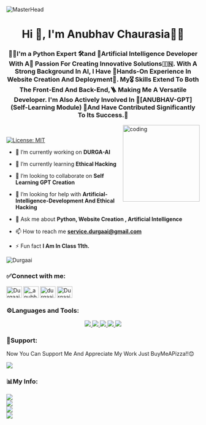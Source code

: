 ![MasterHead](https://repository-images.githubusercontent.com/588181932/e36ec678-7984-4cdd-8e4c-a3932772ff8e)
<h1 align="center">Hi 👋, I'm Anubhav Chaurasia🧑‍💻</h1>
<h3 align="center">🧑‍💻I'm a Python Expert 🛠️and 🔏Artificial Intelligence Developer With A🌈 Passion For Creating Innovative Solutions🇮🇳. With A Strong Background In AI, I Have 💬Hands-On Experience In Website Creation And Deployment👷. My🎖️ Skills Extend To Both The Front-End And Back-End,🪜 Making Me A Versatile Developer. I'm Also Actively Involved In 💚[ANUBHAV-GPT](Self-Learning Module) 📌And Have Contributed Significantly To Its Success.📑</h3>
<img align="right" alt="coding" length="200" width="200" src="https://cdn.dribbble.com/users/1162077/screenshots/3848914/programmer.gif"><br>

[![License: MIT](https://img.shields.io/badge/License-MIT-green.svg)](https://opensource.org/licenses/MIT)

- 🔭 I’m currently working on **DURGA-AI**

- 🌱 I’m currently learning **Ethical Hacking**

- 👯 I’m looking to collaborate on **Self Learning GPT Creation**

- 🤝 I’m looking for help with **Artificial-Intelligence-Development And Ethical Hacking**

- 💬 Ask me about **Python, Website Creation , Artificial Intelligence**

- 📫 How to reach me **service.durgaai@gmail.com**

- ⚡ Fun fact **I Am In Class 11th.**
<p align="left"> <img src="https://komarev.com/ghpvc/?username=Durgaai&label=Profile%20views&color=0e75b6&style=flat" alt="Durgaai" /> </p>

<h3 align="left">✅Connect with me:</h3>
<p align="left">
<a href="https://github.com/Durgaai" target="blank"><img align="center" src="https://raw.githubusercontent.com/rahuldkjain/github-profile-readme-generator/master/src/images/icons/Social/github.svg" alt="Durgaai" height="30" width="40" /></a>
<a href="https://instagram.com/_anubhav_1608" target="blank"><img align="center" src="https://raw.githubusercontent.com/rahuldkjain/github-profile-readme-generator/master/src/images/icons/Social/instagram.svg" alt="_anubhav_1608" height="30" width="40" /></a>
<a href="https://instagram.com/durgaai.in" target="blank"><img align="center" src="https://raw.githubusercontent.com/rahuldkjain/github-profile-readme-generator/master/src/images/icons/Social/instagram.svg" alt="durgaai.in" height="30" width="40" /></a>
<a href="https://www.youtube.com/@Durgaai" target="blank"><img align="center" src="https://raw.githubusercontent.com/rahuldkjain/github-profile-readme-generator/master/src/images/icons/Social/youtube.svg" alt="Durgaai" height="30" width="40" /></a>

</p>

<h3 align="left">⚙️Languages and Tools:</h3>
<p align="center">
  <a href="https://skillicons.dev">
    <img src="https://skillicons.dev/icons?i=aiscript,androidstudio,angular,arduino,bash,blender,bootstrap,azure&theme=dark" />
    <img src="https://skillicons.dev/icons?i=cpp,cloudflare,css,dart,devto,bots,fastapi,firebase,flask,flutter&theme=dark" />
    <img 
src="https://skillicons.dev/icons?i=gamemakerstudio,gcp,git,github,heroku,html,java,js&theme=dark" />
    <img src="https://skillicons.dev/icons?i=kotlin,linux,mongodb,mysql,nodejs,php,processing,pytorch,py,qt&theme=dark" />
    <img src="https://skillicons.dev/icons?i=raspberrypi,ruby,stackoverflow,selenium,tailwind,tensorflow,unity,unreal&theme=dark" />
</a>
</p>

<h3 align="left">💌Support:</h3>
<p></p>Now You Can Support Me And Appreciate My Work Just BuyMeAPizza!!😊</p>
<p><a href="https://www.buymeacoffee.com/durgaai"><img src="https://img.buymeacoffee.com/button-api/?text=Buy me a pizza&emoji=🍕&slug=durgaai&button_colour=40DCA5&font_colour=ffffff&font_family=Poppins&outline_colour=000000&coffee_colour=FFDD00" /></a></p>
<h3 align="left">📊My Info:</h3>

![](https://github-readme-stats.vercel.app/api?username=Durgaai&show_icons=true&theme=merko)<br>
![](https://github-readme-stats.vercel.app/api/top-langs/?username=Durgaai&theme=merko)<br>
![](https://streak-stats.demolab.com/?user=Durgaai&theme=merko)<br>
![](http://github-profile-summary-cards.vercel.app/api/cards/profile-details?username=Durgaai&theme=merko)

<!---
Durgaai/Durgaai is a ✨ special ✨ repository because its `README.md` (this file) appears on your GitHub profile.
You can click the Preview link to take a look at your changes.
--->
